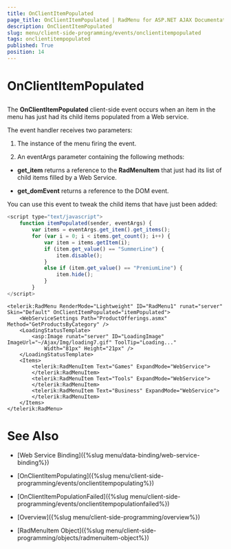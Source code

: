 ```yaml
---
title: OnClientItemPopulated
page_title: OnClientItemPopulated | RadMenu for ASP.NET AJAX Documentation
description: OnClientItemPopulated
slug: menu/client-side-programming/events/onclientitempopulated
tags: onclientitempopulated
published: True
position: 14
---
```


# OnClientItemPopulated



## 

The **OnClientItemPopulated** client-side event occurs when an item in the menu has just had its child items populated from a Web service.

The event handler receives two parameters:

1. The instance of the menu firing the event.

1. An eventArgs parameter containing the following methods:

* **get_item** returns a reference to the **RadMenuItem** that just had its list of child items filled by a Web Service.

* **get_domEvent** returns a reference to the DOM event.

You can use this event to tweak the child items that have just been added:

````JavaScript
<script type="text/javascript">
    function itemPopulated(sender, eventArgs) {
        var items = eventArgs.get_item().get_items();
        for (var i = 0; i < items.get_count(); i++) {
            var item = items.getItem(i);
            if (item.get_value() == "SummerLine") {
                item.disable();
            }
            else if (item.get_value() == "PremiumLine") {
                item.hide();
            }
        }
</script>
````

````ASP.NET
<telerik:RadMenu RenderMode="Lightweight" ID="RadMenu1" runat="server" Skin="Default" OnClientItemPopulated="itemPopulated">
    <WebServiceSettings Path="ProductOfferings.asmx" Method="GetProductsByCategory" />
    <LoadingStatusTemplate>
        <asp:Image runat="server" ID="LoadingImage" ImageUrl="~/Ajax/Img/loading7.gif" ToolTip="Loading..."
            Width="81px" Height="21px" />
    </LoadingStatusTemplate>
    <Items>
        <telerik:RadMenuItem Text="Games" ExpandMode="WebService">
        </telerik:RadMenuItem>
        <telerik:RadMenuItem Text="Tools" ExpandMode="WebService">
        </telerik:RadMenuItem>
        <telerik:RadMenuItem Text="Business" ExpandMode="WebService">
        </telerik:RadMenuItem>
    </Items>
</telerik:RadMenu>
````

# See Also

 * [Web Service Binding]({%slug menu/data-binding/web-service-binding%})

 * [OnClientItemPopulating]({%slug menu/client-side-programming/events/onclientitempopulating%})

 * [OnClientItemPopulationFailed]({%slug menu/client-side-programming/events/onclientitempopulationfailed%})

 * [Overview]({%slug menu/client-side-programming/overview%})

 * [RadMenuItem Object]({%slug menu/client-side-programming/objects/radmenuitem-object%})
